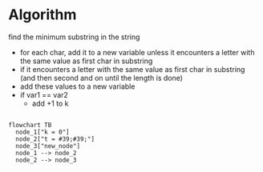 # Algorithm

find the minimum substring in the string

- for each char, add it to a new variable unless it encounters a letter with the same value as first char in substring
- if it encounters a letter with the same value as first char in substring (and then second and on until the length is done)
- add these values to a new variable
- if var1 == var2
  - add +1 to k

```mermaid

flowchart TB
  node_1["k = 0"]
  node_2["t = #39;#39;"]
  node_3["new_node"]
  node_1 --> node_2
  node_2 --> node_3

```
